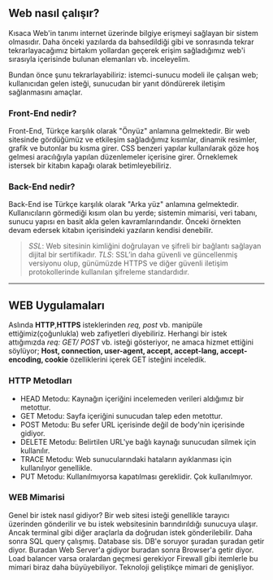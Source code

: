 ## Web nasıl çalışır?
 Kısaca Web'in tanımı internet üzerinde bilgiye erişmeyi sağlayan bir sistem olmasıdır. Daha önceki yazılarda da bahsedildiği gibi ve sonrasında tekrar tekrarlayacağımız birtakım yollardan geçerek erişim sağladığımız web'i sırasıyla içerisinde bulunan elemanları vb. inceleyelim.
 
 Bundan önce şunu tekrarlayabiliriz: istemci-sunucu modeli ile çalışan web; kullanıcıdan gelen isteği, sunucudan bir yanıt döndürerek iletişim sağlanmasını amaçlar.

### Front-End nedir?
 Front-End, Türkçe karşılık olarak "Önyüz" anlamına gelmektedir. Bir web sitesinde gördüğümüz ve etkileşim sağladığımız kısımlar, dinamik resimler, grafik ve butonlar bu kısma girer. CSS benzeri yapılar kullanılarak göze hoş gelmesi aracılığıyla yapılan düzenlemeler içerisine girer. Örneklemek istersek bir kitabın kapağı olarak betimleyebiliriz.

### Back-End nedir?
 Back-End ise Türkçe karşılık olarak "Arka yüz" anlamına gelmektedir. Kullanıcıların görmediği kısım olan bu yerde; sistemin mimarisi, veri tabanı, sunucu yapısı en basit akla gelen kavramlarındandır. Önceki örnekten devam edersek kitabın içerisindeki yazıların kendisi denebilir.
 
> *SSL*: Web sitesinin kimliğini doğrulayan ve şifreli bir bağlantı sağlayan dijital bir sertifikadır.
> *TLS*: SSL’in daha güvenli ve güncellenmiş versiyonu olup, günümüzde HTTPS ve diğer güvenli iletişim protokollerinde kullanılan şifreleme standardıdır.

---
 
## WEB Uygulamaları
Aslında **HTTP**,**HTTPS** isteklerinden *req, post* vb. manipüle ettiğimiz(çoğunlukla) web zafiyetleri diyebiliriz. Herhangi bir istek attığımızda *req: GET/ POST* vb. isteği gösteriyor, ne amaca hizmet ettiğini söylüyor; **Host, connection, user-agent, accept, accept-lang, accept-encoding, cookie** özelliklerini içerek GET isteğini inceledik.

### HTTP Metodları
- HEAD Metodu: Kaynağın içeriğini incelemeden verileri aldığımız bir metottur.
- GET Metodu: Sayfa içeriğini sunucudan talep eden metottur.
- POST Metodu: Bu sefer URL içerisinde değil de body'nin içerisinde gidiyor.
- DELETE Metodu: Belirtilen URL'ye bağlı kaynağı sunucudan silmek için kullanılır.
- TRACE Metodu: Web sunucularındaki hataların ayıklanması için kullanılıyor genellikle.
- PUT Metodu: Kullanılmıyorsa kapatılması gereklidir. Çok kullanılmıyor. 

### WEB Mimarisi
Genel bir istek nasıl gidiyor?  Bir web sitesi isteği genellikle tarayıcı üzerinden gönderilir ve bu istek websitesinin barındırıldığı sunucuya ulaşır. Ancak terminal gibi diğer araçlarla da doğrudan istek gönderilebilir. Daha sonra SQL query çalışmış. Database sis. DB'e soruyor şuradan şuradan getir diyor. Buradan Web Server'a gidiyor buradan sonra Browser'a getir diyor. Load balancer varsa oralardan geçmesi gerekiyor Firewall gibi itemlerle bu mimari biraz daha büyüyebiliyor. Teknoloji geliştikçe mimari de genişliyor.
